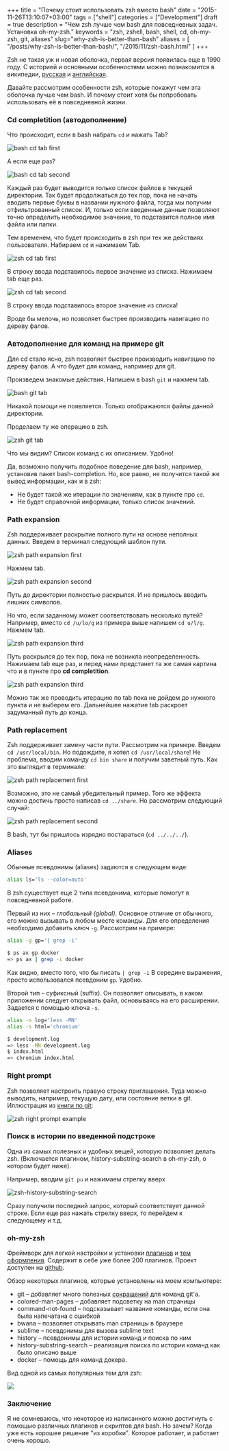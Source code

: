 +++
title = "Почему стоит использовать zsh вместо bash"
date = "2015-11-26T13:10:07+03:00"
tags = ["shell"]
categories = ["Development"]
draft = true
description = "Чем zsh лучше чем bash для повседневных задач. Установка oh-my-zsh."
keywords = "zsh, zshell, bash, shell, cd, oh-my-zsh, git, aliases"
slug="why-zsh-is-better-than-bash"
aliases = [
    "/posts/why-zsh-is-better-than-bash/",
    "/2015/11/zsh-bash.html"
]
+++

Zsh не такая уж и новая оболочка, первая версия появилась еще в 1990 году. С историей и основными особенностями можно познакомится в википедии, [русская](https://ru.wikipedia.org/wiki/Zsh) и [английская](https://en.wikipedia.org/wiki/Z_shell).

Давайте рассмотрим особенности zsh, которые покажут чем эта оболочка лучше чем bash. И почему стоит хотя бы попробовать использовать её в повседневной жизни.

### Cd completition (автодополнение)
Что происходит, если в bash набрать `cd` и нажать Tab?

![bash cd tab first](https://lh3.googleusercontent.com/-8iOm_Ix2cxE/VlawDdhnxPI/AAAAAAAAAjo/fybejZjCiJs/s640-Ic42/Screenshot%2525202015-11-23%25252009.44.27.png)

А если еще раз?

![bash cd tab second](https://lh3.googleusercontent.com/-9EtosbNV72U/VlawDQ65VCI/AAAAAAAAAkE/hQ1XsEusWbA/s640-Ic42/Screenshot%2525202015-11-23%25252009.44.47.png)

Каждый раз будет выводится только список файлов в текущей директории. Так будет продолжаться до тех пор, пока не начать вводить первые буквы в названии нужного файла, тогда мы получим отфильтрованный список. И, только если введенные данные позволяют точно определить необходимое значение, то подставится полное имя файла или папки.

Тем временем, что будет происходить в zsh при тех же действиях пользователя. Набираем `cd` и нажимаем Tab.

![zsh cd tab first](https://lh3.googleusercontent.com/-BSBLwCuwbGw/VlawDaG8oEI/AAAAAAAAAjw/dB7bM5n6iqg/s640-Ic42/Screenshot%2525202015-11-23%25252009.46.15.png)

В строку ввода подставилось первое значение из списка. Нажимаем tab еще раз.

![zsh cd tab second](https://lh3.googleusercontent.com/-Dc119BYH764/VlawD4ymcII/AAAAAAAAAkI/V7EzDl0DuJA/s640-Ic42/Screenshot%2525202015-11-23%25252009.47.34.png)

В строку ввода подставилось второе значение из списка!

Вроде бы мелочь, но позволяет быстрее производить навигацию по дереву фалов.

### Автодополнение для команд на примере git
Для cd стало ясно, zsh позволяет быстрее производить навигацию по дереву фалов. А что будет для команд, например для git.

Произведем знакомые действия. Напишем в bash `git` и нажмем tab.

![bash git tab](https://lh3.googleusercontent.com/-2XI7N9lTfA4/VlawD66cYSI/AAAAAAAAAj4/3Pi57w0iQbA/s640-Ic42/Screenshot%2525202015-11-26%25252009.32.26.png)

Никакой помощи не появляется. Только отображаются файлы данной директории.

Проделаем ту же операцию в zsh.

![zsh git tab](https://lh3.googleusercontent.com/-8dn01qWVJd4/VlawEI4aHTI/AAAAAAAAAjk/i2wF_bGGo7c/s640-Ic42/Screenshot%2525202015-11-26%25252009.33.24.png)

Что мы видим? Список команд с их описанием. Удобно!

Да, возможно получить подобное поведение для bash, например, установив пакет bash-completion. Но, все равно, не получится такой же вывод информации, как и в zsh:

* Не будет такой же итерации по значениям, как в пункте про `cd`.
* Не будет справочной информации, только список значений.

### Path expansion
Zsh поддерживает раскрытие полного пути на основе неполных данных. Введем в терминал следующий шаблон пути.

![zsh path expansion first](https://lh3.googleusercontent.com/-JkUKjONlTM0/VlawEFd1zdI/AAAAAAAAAkM/cU-dPKShFg8/s640-Ic42/Screenshot%2525202015-11-26%25252009.59.58.png)

Нажмем tab.

![zsh path expansion second](https://lh3.googleusercontent.com/-dA_uysuc3-s/VlawEcceJZI/AAAAAAAAAkA/naoYDI9fJQc/s640-Ic42/Screenshot%2525202015-11-26%25252010.00.08.png)

Путь до директории полностью раскрылся. И не пришлось вводить лишних символов.

Но что, если заданному может соответствовать несколько путей? Например, вместо `cd /u/lo/g` из примера выше напишем `cd u/l/g`. Нажмем tab.

![zsh path expansion third](https://lh3.googleusercontent.com/-RXcaxKd0UZc/VlawEQAE_II/AAAAAAAAAkQ/nePq8mG_mJc/s640-Ic42/Screenshot%2525202015-11-26%25252010.00.31.png)

Путь раскрылся до тех пор, пока не возникла неопределенность. Нажимаем tab еще раз, и перед нами предстанет та же самая картина что и в пункте про **cd completition**.

![zsh path expansion third](https://lh3.googleusercontent.com/-YvpzsGE9ZiU/VlawEt6KbRI/AAAAAAAAAjs/8J7ogcuB5YU/s640-Ic42/Screenshot%2525202015-11-26%25252010.00.46.png)

Можно так же проводить итерацию по tab пока не дойдем до нужного пункта и не выберем его. Дальнейшее нажатие tab раскроет задуманный путь до конца.

### Path replacement
Zsh поддерживает замену части пути. Рассмотрим на примере. Введем `cd /usr/local/bin`. Но подождите, я хотел  `cd /usr/local/share`!  Не проблема, вводим команду `cd bin share` и получим заветный путь. Как это выглядит в терминале:

![zsh path replacement first](https://lh3.googleusercontent.com/-P_Kx_CFBWx4/VlawEm_jwkI/AAAAAAAAAj8/F1bj2sVrwgk/s640-Ic42/Screenshot%2525202015-11-26%25252010.02.49.png)

Возможно, это не самый убедительный пример. Того же эффекта можно достичь просто написав `cd ../share`.  Но рассмотрим следующий случай:

![zsh path replacement second](https://lh3.googleusercontent.com/-_eKSxUA5xWc/VlawE9que7I/AAAAAAAAAkU/SuGQ0fm9awE/s640-Ic42/Screenshot%2525202015-11-26%25252010.05.16.png)

B bash, тут бы пришлось изрядно постараться (`cd ../../../`).

### Aliases
Обычные псевдонимы (aliases) задаются в следующем виде:
``` sh
alias ls='ls --color=auto'
```

В zsh существует еще 2 типа псевдонима, которые помогут в повседневной работе.

Первый из них – *глобальный (global)*. Основное отличие от обычного, его можно вызывать в любом месте команды. Для его определения необходимо добавить ключ `-g`.  Рассмотрим на примере:
``` sh
alias -g gp='| grep -i'

$ ps ax gp docker
=> ps ax | grep -i docker
```

Как видно, вместо того, что бы писать `| grep -i` В середине выражения, просто использовался псевдоним `gp`. Удобно.

Второй тип – суфиксный (suffix). Он позволяет описывать, в каком приложении следует открывать файл, основываясь на его расширении. Задается с помощью ключа `-s`.
``` sh
alias -s log='less -MN'
alias -s html='chromium'

$ development.log
=> less -MN development.log
$ index.html
=> chromium index.html
```

### Right prompt
Zsh позволяет настроить правую строку приглашения. Туда можно выводить, например, текущую дату, или состояние ветки в git. Иллюстрация из [книги по git](https://git-scm.com/book/tr/v2/Git-in-Other-Environments-Git-in-Zsh):

![zsh right prompt example](https://lh3.googleusercontent.com/-m6u_sxiII2k/VlbDByw8w2I/AAAAAAAAAkw/E1PlhRAqQw0/s640-Ic42/zsh-prompt.png)

### Поиск в истории по введенной подстроке
Одна из самых полезных и удобных вещей, которую позволяет делать zsh. (Включается плагином, history-substring-search в oh-my-zsh, о котором будет ниже).

Например, вводим `git pu` и нажимаем стрелку вверх

![zsh-history-substring-search](https://lh3.googleusercontent.com/-JcZi_xvm-gM/VlawE0ZiSVI/AAAAAAAAAj0/igudlxn0iDQ/s640-Ic42/Screenshot%2525202015-11-26%25252010.06.25.png)

Сразу получили последний запрос, который соответствует данной строке. Если еще раз нажать стрелку вверх, то перейдем к следующему и т.д.

### oh-my-zsh
Фреймворк для легкой настройки и установки [плагинов](https://github.com/robbyrussell/oh-my-zsh/wiki/Plugins-Overview) и [тем оформления](https://github.com/robbyrussell/oh-my-zsh/wiki/Themes). Содержит в себе уже более 200 плагинов. Проект доступен на [github](https://github.com/robbyrussell/oh-my-zsh).

Обзор некоторых плагинов, которые установлены на моем компьютере:

* git – добавляет много полезных [сокращений](https://github.com/robbyrussell/oh-my-zsh/wiki/Plugin:git) для команд git'a.
* colored-man-pages – добавляет подсветку на man страницы
* command-not-found – подсказывает название команды, если она была напечатана с ошибкой
* bwana – позволяет открывать man страницы в браузере
* sublime – псевдонимы для вызова sublime text
* history – псевдонимы для истории команд и поиска по ним
* history-substring-search – реализация поиска по истории команд как было описано выше
* docker – помощь для команд докера.

Вид одной из самых популярных тем для zsh:

![](https://cloud.githubusercontent.com/assets/2618447/6316862/70f58fb6-ba03-11e4-82c9-c083bf9a6574.png)

### Заключение
Я не сомневаюсь, что некоторое из написанного можно достигнуть с помощью различных плагинов и скриптов для bash. Но зачем? Когда уже есть хорошее решение "из коробки". Которое работает, и работает очень хорошо.
